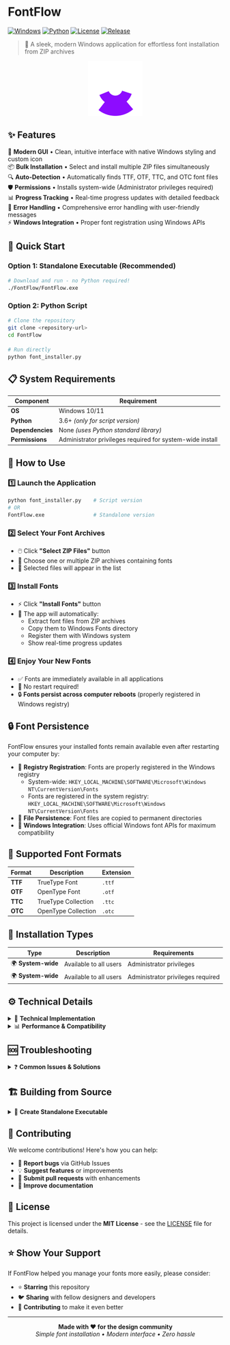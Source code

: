 # FontFlow

[![Windows](https://img.shields.io/badge/Platform-Windows-blue?style=flat-square&logo=windows)](https://www.microsoft.com/windows)
[![Python](https://img.shields.io/badge/Python-3.6+-green?style=flat-square&logo=python)](https://www.python.org)
[![License](https://img.shields.io/badge/License-MIT-yellow?style=flat-square)](LICENSE)
[![Release](https://img.shields.io/badge/Release-Standalone-purple?style=flat-square)](FontFlow/)

> 🚀 A sleek, modern Windows application for effortless font installation from ZIP archives

<div align="center">
  <img src="icon.png" alt="FontFlow Icon" width="128" height="128">
</div>

## ✨ Features

🎯 **Modern GUI** • Clean, intuitive interface with native Windows styling and custom icon  
📦 **Bulk Installation** • Select and install multiple ZIP files simultaneously  
🔍 **Auto-Detection** • Automatically finds TTF, OTF, TTC, and OTC font files  
🛡️ **Permissions** • Installs system-wide (Administrator privileges required)  
📊 **Progress Tracking** • Real-time progress updates with detailed feedback  
🔧 **Error Handling** • Comprehensive error handling with user-friendly messages  
⚡ **Windows Integration** • Proper font registration using Windows APIs

## 🚀 Quick Start

### Option 1: Standalone Executable (Recommended)
```bash
# Download and run - no Python required!
./FontFlow/FontFlow.exe
```

### Option 2: Python Script
```bash
# Clone the repository
git clone <repository-url>
cd FontFlow

# Run directly
python font_installer.py
```

## 📋 System Requirements

| Component | Requirement |
|-----------|-------------|
| **OS** | Windows 10/11 |
| **Python** | 3.6+ *(only for script version)* |
| **Dependencies** | None *(uses Python standard library)* |
| **Permissions** | Administrator privileges required for system-wide install |

## 📖 How to Use

### 1️⃣ Launch the Application
```bash
python font_installer.py    # Script version
# OR
FontFlow.exe                # Standalone version
```

### 2️⃣ Select Your Font Archives
- 🖱️ Click **"Select ZIP Files"** button
- 📁 Choose one or multiple ZIP archives containing fonts
- 📝 Selected files will appear in the list

### 3️⃣ Install Fonts
- ⚡ Click **"Install Fonts"** button
- 🔄 The app will automatically:
  - Extract font files from ZIP archives
  - Copy them to Windows Fonts directory
  - Register them with Windows system
  - Show real-time progress updates

### 4️⃣ Enjoy Your New Fonts
- ✅ Fonts are immediately available in all applications
- 🔄 No restart required!
- 🔒 **Fonts persist across computer reboots** (properly registered in Windows registry)

## 🔒 Font Persistence

FontFlow ensures your installed fonts remain available even after restarting your computer by:

- 📝 **Registry Registration**: Fonts are properly registered in the Windows registry
  - System-wide: `HKEY_LOCAL_MACHINE\SOFTWARE\Microsoft\Windows NT\CurrentVersion\Fonts`
  - Fonts are registered in the system registry: `HKEY_LOCAL_MACHINE\SOFTWARE\Microsoft\Windows NT\CurrentVersion\Fonts`
- 💾 **File Persistence**: Font files are copied to permanent directories
- 🔄 **Windows Integration**: Uses official Windows font APIs for maximum compatibility

## 🎯 Supported Font Formats

| Format | Description | Extension |
|--------|-------------|-----------|
| **TTF** | TrueType Font | `.ttf` |
| **OTF** | OpenType Font | `.otf` |
| **TTC** | TrueType Collection | `.ttc` |
| **OTC** | OpenType Collection | `.otc` |

## 🔧 Installation Types

| Type | Description | Requirements |
|------|-------------|--------------|
| 🌍 **System-wide** | Available to all users | Administrator privileges |
| 🌍 **System-wide** | Available to all users | Administrator privileges required |

## ⚙️ Technical Details

<details>
<summary>🔧 <strong>Technical Implementation</strong></summary>

- **Windows API Integration**: Uses `AddFontResourceW` for proper font registration
- **Registry Persistence**: Fonts are permanently registered in Windows registry for persistence across reboots
- **Threading**: Implements thread-based installation to maintain responsive GUI
- **Best Practices**: Follows Windows font installation guidelines
- **Modern UI**: Built with tkinter using native Windows styling
- **Error Recovery**: Comprehensive error handling with graceful degradation

</details>

<details>
<summary>📊 <strong>Performance & Compatibility</strong></summary>

- **Lightweight**: ~11MB standalone executable
- **Fast**: Efficient ZIP extraction and font processing
- **Compatible**: Windows 7, 8, 10, 11 support
- **Portable**: No installation required for standalone version
- **Clean**: Automatic temporary file cleanup

</details>

## 🆘 Troubleshooting

<details>
<summary>❓ <strong>Common Issues & Solutions</strong></summary>

### 🔍 **Fonts not appearing in applications**
- Try restarting the application that should use the font
- Verify the font file wasn't corrupted during extraction

### ❌ **Installation fails**  
- This application installs fonts system-wide and requires Administrator privileges. If installation fails due to permissions, run the app as Administrator.
- Check that ZIP files aren't corrupted or password-protected
- Ensure ZIP files actually contain valid font files

### 🛡️ **Run as Administrator**
- Right-click batch file → **"Run as Administrator"**
- Or launch an elevated Command Prompt / PowerShell and run: `python font_installer.py`

### 🚫 **Application won't start**
- Ensure Python 3.6+ is installed (script version only)
- Run `python test_compatibility.py` to check your system
- Note: This application only works on Windows

</details>

## 🏗️ Building from Source

<details>
<summary>🔨 <strong>Create Standalone Executable</strong></summary>

```bash
# Install build dependencies
pip install -r build_requirements.txt

# Build standalone executable
python build_standalone.py

# Or use PowerShell
./BUILD_STANDALONE.ps1
```

**Output**: Complete `FontFlow/` folder ready for distribution

</details>

## 🤝 Contributing

We welcome contributions! Here's how you can help:

- 🐛 **Report bugs** via GitHub Issues
- 💡 **Suggest features** or improvements  
- 🔧 **Submit pull requests** with enhancements
- 📖 **Improve documentation**

## 📄 License

This project is licensed under the **MIT License** - see the [LICENSE](LICENSE) file for details.

## ⭐ Show Your Support

If FontFlow helped you manage your fonts more easily, please consider:
- ⭐ **Starring** this repository
- 🐦 **Sharing** with fellow designers and developers
- 🔄 **Contributing** to make it even better

---

<div align="center">
  <strong>Made with ❤️ for the design community</strong><br>
  <em>Simple font installation • Modern interface • Zero hassle</em>
</div>
